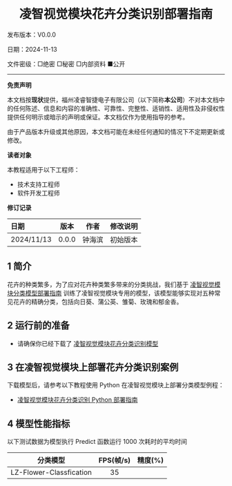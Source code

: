 <h1 align="center">凌智视觉模块花卉分类识别部署指南</h1>

发布版本：V0.0.0

日期：2024-11-13

文件密级：□绝密 □秘密 □内部资料 ■公开  

---

**免责声明**  

本文档按**现状**提供，福州凌睿智捷电子有限公司（以下简称**本公司**）不对本文档中的任何陈述、信息和内容的准确性、可靠性、完整性、适销性、适用性及非侵权性提供任何明示或暗示的声明或保证。本文档仅作为使用指导的参考。  

由于产品版本升级或其他原因，本文档可能在未经任何通知的情况下不定期更新或修改。  

**读者对象**  

本教程适用于以下工程师：  

- 技术支持工程师  
- 软件开发工程师  

**修订记录**  

| **日期**   | **版本** | **作者** | **修改说明** |
| :--------- | -------- | -------- | ------------ |
| 2024/11/13 | 0.0.0    | 钟海滨     | 初始版本     |

## 1 简介

花卉的种类繁多，为了应对花卉种类繁多带来的分类挑战，我们基于 [凌智视觉模块分类模型部署指南](../../vision/classification) 训练了凌智视觉模块专用的模型，该模型能够实现对五种常见花卉的精确分类，包括向日葵、蒲公英、雏菊、玫瑰和郁金香。

## 2 运行前的准备

- 请确保你已经下载了 [凌智视觉模块花卉分类识别模型](https://gitee.com/LockzhinerAI/LockzhinerVisionModule/releases/download/v0.0.2/LZ-Flower-Classfication.rknn)

## 3 在凌智视觉模块上部署花卉分类识别案例

下载模型后，请参考以下教程使用 Python 在凌智视觉模块上部署分类模型例程：

- [凌智视觉模块花卉分类识别 Python 部署指南](./python)

## 4 模型性能指标

以下测试数据为模型执行 Predict 函数运行 1000 次耗时的平均时间

| 分类模型 | FPS(帧/s) | 精度(%) |
|:-------:|:----:|:----:|
|LZ-Flower-Classfication|35||
